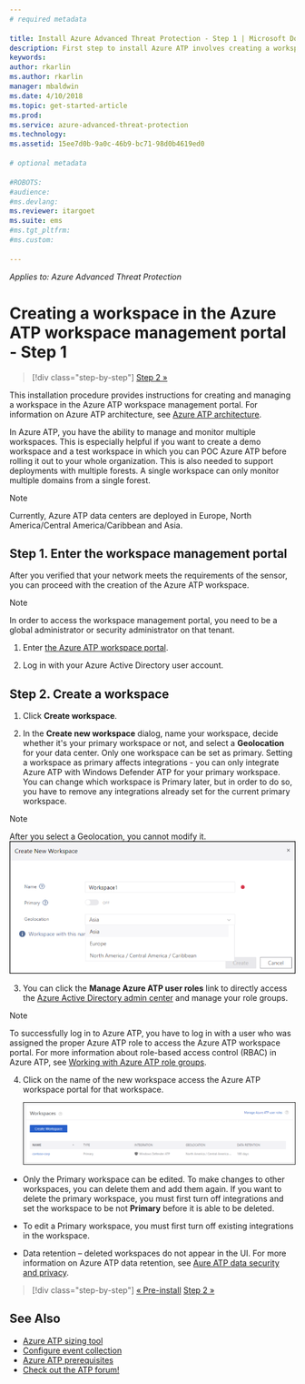 ```yaml
---
# required metadata

title: Install Azure Advanced Threat Protection - Step 1 | Microsoft Docs
description: First step to install Azure ATP involves creating a workspace for your Azure ATP deployment.
keywords:
author: rkarlin
ms.author: rkarlin
manager: mbaldwin
ms.date: 4/10/2018
ms.topic: get-started-article
ms.prod:
ms.service: azure-advanced-threat-protection
ms.technology:
ms.assetid: 15ee7d0b-9a0c-46b9-bc71-98d0b4619ed0

# optional metadata

#ROBOTS:
#audience:
#ms.devlang:
ms.reviewer: itargoet
ms.suite: ems
#ms.tgt_pltfrm:
#ms.custom:

---
```


*Applies to: Azure Advanced Threat Protection*


# Creating a workspace in the Azure ATP workspace management portal - Step 1

>[!div class="step-by-step"]
[Step 2 »](install-atp-step2.md)

This installation procedure provides instructions for creating and managing a workspace in the Azure ATP workspace management portal. For information on Azure ATP architecture, see [Azure ATP architecture](atp-architecture.md).

In Azure ATP, you have the ability to manage and monitor multiple workspaces. This is especially helpful if you want to create a demo workspace and a test workspace in which you can POC Azure ATP before rolling it out to your whole organization. This is also needed to support deployments with multiple forests. A single workspace can only monitor multiple domains from a single forest. 

> [!NOTE]
> Currently, Azure ATP data centers are deployed in Europe, North America/Central America/Caribbean and Asia.

## Step 1. Enter the workspace management portal

After you verified that your network meets the requirements of the sensor, you can proceed with the creation of the Azure ATP workspace.

> [!NOTE]
>In order to access the workspace management portal, you need to be a global administrator or security administrator on that tenant.


1.  Enter [the Azure ATP workspace portal](https://portal.atp.azure.com).

2.  Log in with your Azure Active Directory user account.

## Step 2. Create a workspace

1. Click **Create workspace**.

2. In the **Create new workspace** dialog, name your workspace, decide whether it's your primary workspace or not, and select a **Geolocation** for your data center. Only one workspace can be set as primary. Setting a workspace as primary affects integrations - you can only integrate Azure ATP with Windows Defender ATP for your primary workspace. You can change which workspace is Primary later, but in order to do so, you have to remove any integrations already set for the current primary workspace.
 > [!NOTE]
 > After you select a Geolocation, you cannot modify it.
    ![Azure ATP workspace](media/create-workspace.png)

3. You can click the **Manage Azure ATP user roles** link to directly access the [Azure Active Directory admin center](https://docs.microsoft.com/azure/active-directory/active-directory-assign-admin-roles-azure-portal) and manage your role groups.

 > [!NOTE]
 > To successfully log in to Azure ATP, you have to log in with a user who was assigned the proper Azure ATP role to access the Azure ATP workspace portal. For more information about role-based access control (RBAC) in Azure ATP, see [Working with Azure ATP role groups](atp-role-groups.md).

4. Click on the name of the new workspace access the Azure ATP workspace portal for that workspace.

    ![Azure ATP workspaces](media/atp-workspaces.png)

- Only the Primary workspace can be edited. To make changes to other workspaces, you can delete them and add them again. If you want to delete the primary workspace, you must first turn off integrations and set the workspace to be not **Primary** before it is able to be deleted.
- To edit a Primary workspace, you must first turn off existing integrations in the workspace.

- Data retention – deleted workspaces do not appear in the UI. For more information on Azure ATP data retention, see [Aure ATP data security and privacy](atp-privacy-compliance.md).


>[!div class="step-by-step"]
[« Pre-install](configure-port-mirroring.md)
[Step 2 »](install-atp-step2.md)


## See Also
- [Azure ATP sizing tool](http://aka.ms/aatpsizingtool)
- [Configure event collection](configure-event-collection.md)
- [Azure ATP prerequisites](atp-prerequisites.md)
- [Check out the ATP forum!](https://aka.ms/azureatpcommunity)

